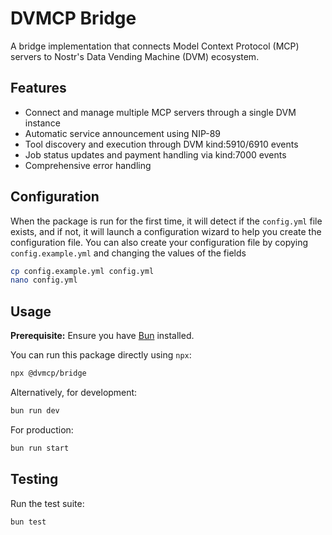 # DVMCP Bridge

A bridge implementation that connects Model Context Protocol (MCP) servers to Nostr's Data Vending Machine (DVM) ecosystem.

## Features

- Connect and manage multiple MCP servers through a single DVM instance
- Automatic service announcement using NIP-89
- Tool discovery and execution through DVM kind:5910/6910 events
- Job status updates and payment handling via kind:7000 events
- Comprehensive error handling

## Configuration

When the package is run for the first time, it will detect if the `config.yml` file exists, and if not, it will launch a configuration wizard to help you create the configuration file. You can also create your configuration file by copying `config.example.yml` and changing the values of the fields

```bash
cp config.example.yml config.yml
nano config.yml
```

## Usage

**Prerequisite:** Ensure you have [Bun](https://bun.sh/) installed.

You can run this package directly using `npx`:

```bash
npx @dvmcp/bridge
```

Alternatively, for development:

```bash
bun run dev
```

For production:

```bash
bun run start
```

## Testing

Run the test suite:

```bash
bun test
```
